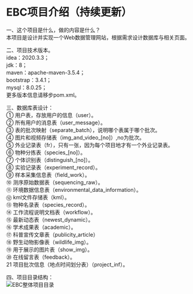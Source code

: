 # EBC项目介绍（持续更新）

一、这个项目是什么，做的内容是什么？  
本项目是设计并实现一个Web数据管理网站，根据需求设计数据库与相关页面。  

二、项目技术版本。  
  idea：2020.3.3；  
  jdk：8；  
  maven：apache-maven-3.5.4；  
  bootstrap：3.4.1；  
  mysql：8.0.25；  
  更多版本信息请移步pom.xml。  
  
三、数据库表设计：  
  ①	用户表，存放用户的信息（user）。  
  ②	所有用户的消息表（user_message）。  
  ③	表的批次映射（separate_batch），说明哪个表属于哪个批次。  
  ④	图片和视频存储表（img_and_video_[no]）,no为批次。  
  ⑤	外业记录表（fr），只有一张，因为每个项目地才有一个外业记录表。  
  ⑥	物种分拣表（species_[no]）。  
  ⑦	个体识别表（distinguish_[no]）。  
  ⑧	实验记录表（experiment_record）。  
  ⑨	样本采集信息表（field_work）。  
  ⑩	测序原始数据表（sequencing_raw）。  
  ⑪	环境数据信息表（environmental_data_information）。  
  ⑫	kml文件存储表（kml）。  
  ⑬	物种名录表（species_record）。  
  ⑭	工作流程说明文档表（workflow）。  
  ⑮	最新动态表（newest_dynamic）。  
  ⑯	学术成果表（academic）。  
  ⑰	科普宣传文章表（publicity_article）  
  ⑱	野生动物影像表（wildlife_img）。  
  ⑲	用于展示的图片表（show_img）。  
  ⑳	在线留言表（feedback）。  
  21	项目批次信息（地点时间划分表）（project_inf）。  

四、项目目录结构：  
![EBC整体项目目录](https://user-images.githubusercontent.com/45121228/173176752-a6cb7437-3bd5-411a-a8fc-0e6be7d96023.PNG)

